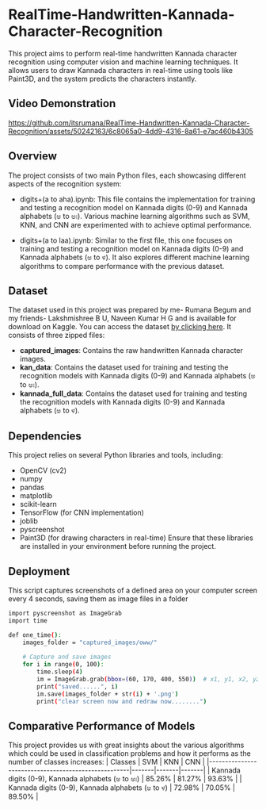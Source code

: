 
# RealTime-Handwritten-Kannada-Character-Recognition

This project aims to perform real-time handwritten Kannada character recognition using computer vision and machine learning techniques. It allows users to draw Kannada characters in real-time using tools like Paint3D, and the system predicts the characters instantly.

## Video Demonstration

https://github.com/itsrumana/RealTime-Handwritten-Kannada-Character-Recognition/assets/50242163/6c8065a0-4dd9-4316-8a61-e7ac460b4305

## Overview

The project consists of two main Python files, each showcasing different aspects of the recognition system:

- digits+(a to aha).ipynb: This file contains the implementation for training and testing a recognition model on Kannada digits (0-9) and Kannada alphabets (ಅ to ಅಃ). Various machine learning algorithms such as SVM, KNN, and CNN are experimented with to achieve optimal performance.

- digits+(a to laa).ipynb: Similar to the first file, this one focuses on training and testing a recognition model on Kannada digits (0-9) and Kannada alphabets (ಅ to ಳ). It also explores different machine learning algorithms to compare performance with the previous dataset.

## Dataset

 
The dataset used in this project was prepared by me- Rumana Begum and my friends- Lakshmishree B U, Naveen Kumar H G and is available for download on Kaggle. You can access the dataset [by clicking here](https://www.kaggle.com/datasets/rumanabegum/handwritten-kannada-dataset). It consists of three zipped files:
- **captured_images**: Contains the raw handwritten Kannada character images.
- **kan_data**: Contains the dataset used for training and testing the recognition models with Kannada digits (0-9) and Kannada alphabets (ಅ to ಅಃ).
- **kannada_full_data**: Contains the dataset used for training and testing the recognition models with Kannada digits (0-9) and Kannada alphabets (ಅ to ಳ).
## Dependencies

This project relies on several Python libraries and tools, including:

- OpenCV (cv2)
- numpy
- pandas
- matplotlib
- scikit-learn
- TensorFlow (for CNN implementation)
- joblib
- pyscreenshot
- Paint3D (for drawing characters in real-time)
Ensure that these libraries are installed in your environment before running the project.
    
## Deployment

This script captures screenshots of a defined area on your computer screen every 4 seconds, saving them as image files in a folder

```bash
import pyscreenshot as ImageGrab
import time

def one_time():
    images_folder = "captured_images/oww/"
    
    # Capture and save images
    for i in range(0, 100):
        time.sleep(4)
        im = ImageGrab.grab(bbox=(60, 170, 400, 550))  # x1, y1, x2, y2
        print("saved......", i)
        im.save(images_folder + str(i) + '.png')
        print("clear screen now and redraw now........")
```


## Comparative Performance of Models
This project provides us with great insights about the various algorithms which could be used in classification problems and how it performs as the number of classes increases:
|              Classes                                             | SVM   | KNN   | CNN   |
|-----------------------------------------------------|-------|-------|-------|
| Kannada digits (0-9), Kannada alphabets (ಅ to  ಅಃ) | 85.26%  | 81.27%  | 93.63%  |
| Kannada digits (0-9), Kannada alphabets (ಅ to ಳ)   | 72.98%  | 70.05%  | 89.50%  |
